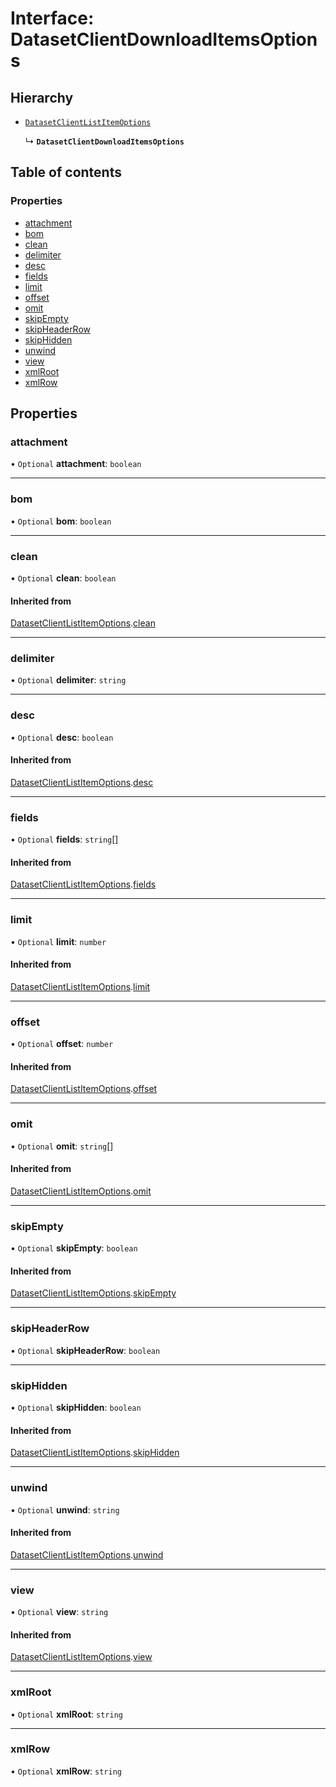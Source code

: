 # Interface: DatasetClientDownloadItemsOptions

## Hierarchy

- [`DatasetClientListItemOptions`](DatasetClientListItemOptions.md)

  ↳ **`DatasetClientDownloadItemsOptions`**

## Table of contents

### Properties

- [attachment](DatasetClientDownloadItemsOptions.md#attachment)
- [bom](DatasetClientDownloadItemsOptions.md#bom)
- [clean](DatasetClientDownloadItemsOptions.md#clean)
- [delimiter](DatasetClientDownloadItemsOptions.md#delimiter)
- [desc](DatasetClientDownloadItemsOptions.md#desc)
- [fields](DatasetClientDownloadItemsOptions.md#fields)
- [limit](DatasetClientDownloadItemsOptions.md#limit)
- [offset](DatasetClientDownloadItemsOptions.md#offset)
- [omit](DatasetClientDownloadItemsOptions.md#omit)
- [skipEmpty](DatasetClientDownloadItemsOptions.md#skipempty)
- [skipHeaderRow](DatasetClientDownloadItemsOptions.md#skipheaderrow)
- [skipHidden](DatasetClientDownloadItemsOptions.md#skiphidden)
- [unwind](DatasetClientDownloadItemsOptions.md#unwind)
- [view](DatasetClientDownloadItemsOptions.md#view)
- [xmlRoot](DatasetClientDownloadItemsOptions.md#xmlroot)
- [xmlRow](DatasetClientDownloadItemsOptions.md#xmlrow)

## Properties

### <a id="attachment" name="attachment"></a> attachment

• `Optional` **attachment**: `boolean`

___

### <a id="bom" name="bom"></a> bom

• `Optional` **bom**: `boolean`

___

### <a id="clean" name="clean"></a> clean

• `Optional` **clean**: `boolean`

#### Inherited from

[DatasetClientListItemOptions](DatasetClientListItemOptions.md).[clean](DatasetClientListItemOptions.md#clean)

___

### <a id="delimiter" name="delimiter"></a> delimiter

• `Optional` **delimiter**: `string`

___

### <a id="desc" name="desc"></a> desc

• `Optional` **desc**: `boolean`

#### Inherited from

[DatasetClientListItemOptions](DatasetClientListItemOptions.md).[desc](DatasetClientListItemOptions.md#desc)

___

### <a id="fields" name="fields"></a> fields

• `Optional` **fields**: `string`[]

#### Inherited from

[DatasetClientListItemOptions](DatasetClientListItemOptions.md).[fields](DatasetClientListItemOptions.md#fields)

___

### <a id="limit" name="limit"></a> limit

• `Optional` **limit**: `number`

#### Inherited from

[DatasetClientListItemOptions](DatasetClientListItemOptions.md).[limit](DatasetClientListItemOptions.md#limit)

___

### <a id="offset" name="offset"></a> offset

• `Optional` **offset**: `number`

#### Inherited from

[DatasetClientListItemOptions](DatasetClientListItemOptions.md).[offset](DatasetClientListItemOptions.md#offset)

___

### <a id="omit" name="omit"></a> omit

• `Optional` **omit**: `string`[]

#### Inherited from

[DatasetClientListItemOptions](DatasetClientListItemOptions.md).[omit](DatasetClientListItemOptions.md#omit)

___

### <a id="skipempty" name="skipempty"></a> skipEmpty

• `Optional` **skipEmpty**: `boolean`

#### Inherited from

[DatasetClientListItemOptions](DatasetClientListItemOptions.md).[skipEmpty](DatasetClientListItemOptions.md#skipempty)

___

### <a id="skipheaderrow" name="skipheaderrow"></a> skipHeaderRow

• `Optional` **skipHeaderRow**: `boolean`

___

### <a id="skiphidden" name="skiphidden"></a> skipHidden

• `Optional` **skipHidden**: `boolean`

#### Inherited from

[DatasetClientListItemOptions](DatasetClientListItemOptions.md).[skipHidden](DatasetClientListItemOptions.md#skiphidden)

___

### <a id="unwind" name="unwind"></a> unwind

• `Optional` **unwind**: `string`

#### Inherited from

[DatasetClientListItemOptions](DatasetClientListItemOptions.md).[unwind](DatasetClientListItemOptions.md#unwind)

___

### <a id="view" name="view"></a> view

• `Optional` **view**: `string`

#### Inherited from

[DatasetClientListItemOptions](DatasetClientListItemOptions.md).[view](DatasetClientListItemOptions.md#view)

___

### <a id="xmlroot" name="xmlroot"></a> xmlRoot

• `Optional` **xmlRoot**: `string`

___

### <a id="xmlrow" name="xmlrow"></a> xmlRow

• `Optional` **xmlRow**: `string`
